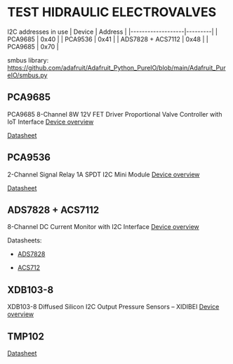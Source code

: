 # TEST HIDRAULIC ELECTROVALVES
I2C addresses in use 
|        Device     | Address |
|-------------------|---------|
|      PCA9685      |   0x40  |
|      PCA9536      |   0x41  |
| ADS7828 + ACS7112 |   0x48  |
|     PCA9685       |   0x70  |

smbus library: https://github.com/adafruit/Adafruit_Python_PureIO/blob/main/Adafruit_PureIO/smbus.py

## PCA9685 
PCA9685 8-Channel 8W 12V FET Driver Proportional Valve Controller with IoT Interface
[Device overview](https://store.ncd.io/product/pca9685-8-channel-8w-12v-fet-driver-proportional-valve-controller-with-iot-interface/)

[Datasheet](https://cdn-shop.adafruit.com/datasheets/PCA9685.pdf)

## PCA9536
2-Channel Signal Relay 1A SPDT I2C Mini Module
[Device overview](https://store.ncd.io/product/2-channel-signal-relay-1a-spdt-i2c-mini-module/)

[Datasheet](https://www.ti.com/lit/ds/scps125h/scps125h.pdf?ts=1675463898501&ref_url=https%253A%252F%252Fwww.google.com%252F)

## ADS7828 + ACS7112
8-Channel DC Current Monitor with I2C Interface
[Device overview](https://store.ncd.io/product/8-channel-dc-current-monitor-with-i2c-interface/)

Datasheets:

+ [ADS7828](https://media.ncd.io/sites/2/20170721134916/ADS7828-2.pdf?_ga=2.226438362.1942944568.1675366777-1088693194.1675366777)

+ [ACS712](https://www.sparkfun.com/datasheets/BreakoutBoards/0712.pdf)
    
## XDB103-8
XDB103-8 Diffused Silicon I2C Output Pressure Sensors – XIDIBEI
[Device overview](https://www.xidibei.com/products/xdb103-8-diffused-silicon-i2c-output-pressure-sensors)

## TMP102
[Datasheet](https://www.ti.com/lit/ds/symlink/tmp102.pdf?ts=1675690908176)
    
